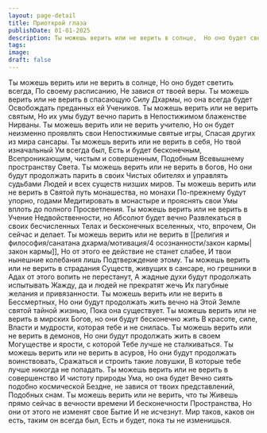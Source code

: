 ```yaml
---
layout: page-detail
title: Приоткрой глаза
publishDate: 01-01-2025
description: Ты можешь верить или не верить в солнце,  Но оно будет светить всегда,  По своему расписанию,  Не завися от твоей веры.  Ты можешь верить или не верить в спасающую  Силу Дхармы, но она всегда будет  Освобождать...
tags:
image:
draft: false
---
```

Ты можешь верить или не верить в солнце,  Но оно будет светить всегда,  По своему расписанию,  Не завися от твоей веры.  Ты можешь верить или не верить в спасающую  Силу Дхармы, но она всегда будет  Освобождать преданных ей  Учеников.  Ты можешь верить или не верить святым,  Но их умы будут вечно парить в  Непостижимом блаженстве  Нирваны.  Ты можешь верить или не верить учителю,  Но он будет неизменно проявлять свои  Непостижимые святые игры,  Спасая других из мира сансары.  Ты можешь верить или не верить в себя,  Но твой изначальный Ум всегда был,  Есть и будет бесконечным,  Всепроникающим, чистым и совершенным,  Подобным Всевышнему пространству  Света.  Ты можешь верить или не верить в богов,  Но они будут продолжать парить в своих  Чистых обителях и управлять судьбами  Людей и всех существ низших миров.  Ты можешь верить или не верить в  Святой путь монашества, но монахи  По-прежнему будут упорно, годами  Медитировать в монастыре и прояснять свои  Умы вплоть до полного Просветления.  Ты можешь верить или не верить в Учение  Недвойственности, но Абсолют будет вечно  Развлекаться в своих бесчисленных  Телах и бесконечных вселенных, что, впрочем,  Он сейчас и делает.  Ты можешь верить или не верить в [[религия и философия/санатана дхарма/мотивация/4 осознанности/закон кармы|закон кармы]],  Но от этого ее действие не станет слабее,  И твои нынешние колебания лишь  Подтверждение этому.  Ты можешь верить или не верить в страдания  Существ, живущих в сансаре, но грешники в  Адах от этого вопить не перестанут,  А жадные духи будут продолжать испытывать  Жажду, да и людей не прекратят жечь  Их пагубные желания и привязанности.  Ты можешь верить или не верить в Бессмертных,  Но они будут продолжать жить вечно на  Этой Земле святой тайной жизнью,  Пока она существует.  Ты можешь верить или не верить в мирских  Богов, но они будут бесконечно жить  В красоте, силе,  Власти и мудрости, которая тебе и не снилась.  Ты можешь верить или не верить в демонов,  Но они будут продолжать жить в своем  Могуществе и ярости, с которой  Тебе лучше не сталкиваться.  Ты можешь верить или не верить в асуров,  Но они будут продолжать воинствовать,  Сражаться и строить такие ловушки, В которые тебе лучше никогда не попадать.  Ты можешь верить или не верить в совершенство  И чистоту природы Ума, но она будет  Вечно сиять подобно космической  Бездне, не завися от твоих представлений, Подобных снам.  Ты можешь верить или не верить, что ты  Живешь прямо сейчас в вечности времени  И бесконечности Пространства,  Но они от этого не изменят свое Бытие  И не исчезнут.  Мир таков, каков он есть, таким он всегда был,  Есть и будет, пока ты не изменишься.
